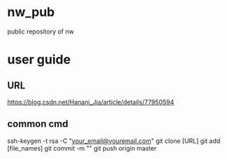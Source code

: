 # nw_pub
public repository of nw


# user guide
## URL
https://blog.csdn.net/Hanani_Jia/article/details/77950594

## common cmd
ssh-keygen -t rsa -C "your_email@youremail.com"
git clone [URL]
git add [file_names]
git commit -m ""
git push origin master
